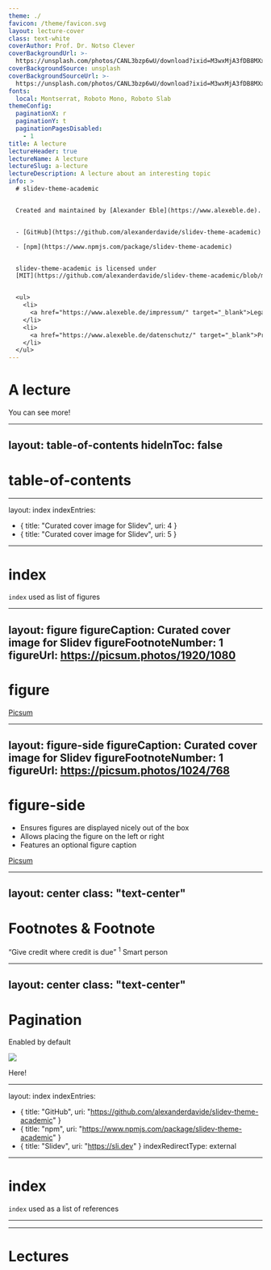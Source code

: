 ```yaml
---
theme: ./
favicon: /theme/favicon.svg
layout: lecture-cover
class: text-white
coverAuthor: Prof. Dr. Notso Clever
coverBackgroundUrl: >-
  https://unsplash.com/photos/CANL3bzp6wU/download?ixid=M3wxMjA3fDB8MXxzZWFyY2h8Mnx8cXVhbnR1bXxlbnwwfHx8fDE3MDcxMjEzNjJ8MA&force=true&w=2400
coverBackgroundSource: unsplash
coverBackgroundSourceUrl: >-
  https://unsplash.com/photos/CANL3bzp6wU/download?ixid=M3wxMjA3fDB8MXxzZWFyY2h8Mnx8cXVhbnR1bXxlbnwwfHx8fDE3MDcxMjEzNjJ8MA&force=true&w=2400
fonts:
  local: Montserrat, Roboto Mono, Roboto Slab
themeConfig:
  paginationX: r
  paginationY: t
  paginationPagesDisabled:
    - 1
title: A lecture
lectureHeader: true
lectureName: A lecture
lectureSlug: a-lecture
lectureDescription: A lecture about an interesting topic
info: >
  # slidev-theme-academic


  Created and maintained by [Alexander Eble](https://www.alexeble.de).


  - [GitHub](https://github.com/alexanderdavide/slidev-theme-academic)

  - [npm](https://www.npmjs.com/package/slidev-theme-academic)


  slidev-theme-academic is licensed under
  [MIT](https://github.com/alexanderdavide/slidev-theme-academic/blob/master/LICENSE).


  <ul>
    <li>
      <a href="https://www.alexeble.de/impressum/" target="_blank">Legal information of this website</a>
    </li>
    <li>
      <a href="https://www.alexeble.de/datenschutz/" target="_blank">Privacy policy of this website</a>
    </li>
  </ul>
---
```


# A lecture

You can see more!


---
layout: table-of-contents
hideInToc: false
---

# table-of-contents

---
layout: index
indexEntries:
  - { title: "Curated cover image for Slidev", uri: 4 }
  - { title: "Curated cover image for Slidev", uri: 5 }
---

# index

`index` used as list of figures

---
layout: figure
figureCaption: Curated cover image for Slidev
figureFootnoteNumber: 1
figureUrl: https://picsum.photos/1920/1080
---

# figure

<Footnotes separator>
  <Footnote :number=1><a href="https://picsum.photos/" rel="noreferrer" target="_blank">Picsum</a></Footnote>
</Footnotes>

---
layout: figure-side
figureCaption: Curated cover image for Slidev
figureFootnoteNumber: 1
figureUrl: https://picsum.photos/1024/768
---

# figure-side

- Ensures figures are displayed nicely out of the box
- Allows placing the figure on the left or right
- Features an optional figure caption

<Footnotes separator>
  <Footnote :number=1><a href="https://picsum.photos/" rel="noreferrer" target="_blank">Picsum</a></Footnote>
</Footnotes>

---
layout: center
class: "text-center"
---

# Footnotes & Footnote

<span class="font-extralight">
  <q>Give credit where credit is due</q>
  <sup>1</sup>
</span>

<Footnotes separator>
  <Footnote :number=1>Smart person</Footnote>
</Footnotes>

---
layout: center
class: "text-center"
---

# Pagination

<span class="font-extralight">Enabled by default</span>

<img
  class="absolute transform rotate-z-180 -top-0.9 -right-21.5 w-36"
  src="/box.svg"
/>

<p class="absolute font-extralight right-14 transform rotate-8 top-4">Here!</p>

---
layout: index
indexEntries:
  - { title: "GitHub", uri: "https://github.com/alexanderdavide/slidev-theme-academic" }
  - { title: "npm", uri: "https://www.npmjs.com/package/slidev-theme-academic" }
  - { title: "Slidev", uri: "https://sli.dev" }
indexRedirectType: external
---


# index

`index` used as a list of references

---
---
# Lectures

<Lectures/>

